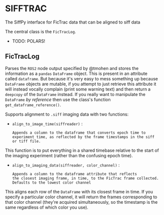 # SIFFTRAC

The SiffPy interface for FicTrac data that can be aligned to siff data

The central class is the `FicTracLog`.

- TODO: POLARS!

## FicTracLog

Parses the `ROS2` node output specified by @tmohen and stores the information as a `pandas` `DataFrame` object.
This is present in an attribute called `dataframe`. But because it's very easy to mess something up because
`DataFrame` objects are mutable, if you attempt to just retrieve this attribute it will instead vocally complain
(print some warning text) and then return a `deepcopy` of the `DataFrame` instead. If you really want to manipulate
the `DataFrame` *by reference* then use the class's function `get_dataframe_reference()`.

Supports alignment to `.siff` imaging data with two functions:

-   `align_to_image_time(siffreader)` : 

        Appends a column to the dataframe that converts epoch time to
        experiment time, as reflected by the frame timestamps in the siff
        or tiff file.

This function is to put everything in a shared timebase relative to the start
of the imaging experiment (rather than the confusing epoch time).

-   `align_to_imaging_data(siffreader, color_channel)` : 

        Appends a column to the dataframe attribute that reflects
        the closest imaging frame, in time, to the FicTrac frame collected.
        Defaults to the lowest color channel

This aligns each row of the `DataFrame` with its closest frame in time. If you
specify a particular color channel, it will return the frames corresponding to
that color channel (they're acquired simultaneously, so the timestamp is the
same regardless of which color you use).